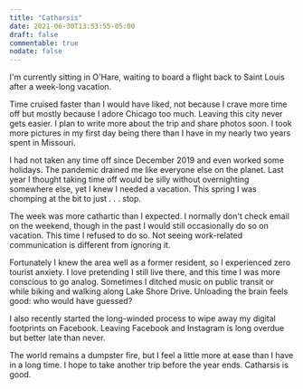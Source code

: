 ```yaml
---
title: "Catharsis"
date: 2021-06-30T13:53:55-05:00
draft: false
commentable: true
nodate: false
---
```

I'm currently sitting in O'Hare, waiting to board a flight back to Saint Louis after a week-long vacation.

Time cruised faster than I would have liked, not because I crave more time off but mostly because I adore Chicago too much. Leaving this city never gets easier. I plan to write more about the trip and share photos soon. I took more pictures in my first day being there than I have in my nearly two years spent in Missouri.

I had not taken any time off since December 2019 and even worked some holidays. The pandemic drained me like everyone else on the planet. Last year I thought taking time off would be silly without overnighting somewhere else, yet I knew I needed a vacation. This spring I was chomping at the bit to just . . . stop.

The week was more cathartic than I expected. I normally don't check email on the weekend, though in the past I would still occasionally do so on vacation. This time I refused to do so. Not seeing work-related communication is different from ignoring it.

Fortunately I knew the area well as a former resident, so I experienced zero tourist anxiety. I love pretending I still live there, and this time I was more conscious to go analog. Sometimes I ditched music on public transit or while biking and walking along Lake Shore Drive. Unloading the brain feels good: who would have guessed?

I also recently started the long-winded process to wipe away my digital footprints on Facebook. Leaving Facebook and Instagram is long overdue but better late than never.

The world remains a dumpster fire, but I feel a little more at ease than I have in a long time. I hope to take another trip before the year ends. Catharsis is good.
